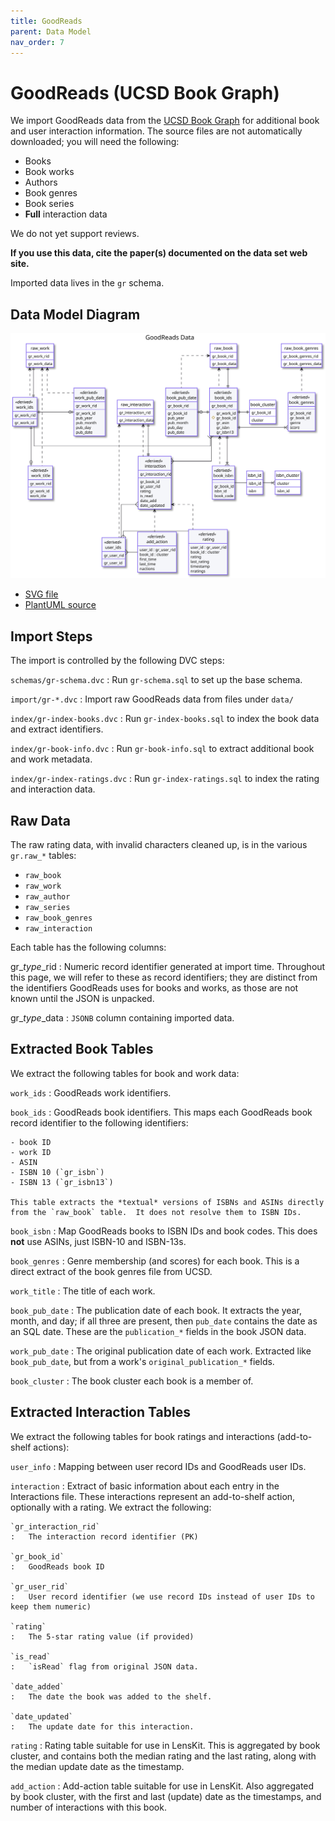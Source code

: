 ```yaml
---
title: GoodReads
parent: Data Model
nav_order: 7
---
```


# GoodReads (UCSD Book Graph)

We import GoodReads data from the [UCSD Book Graph](https://sites.google.com/eng.ucsd.edu/ucsdbookgraph/home)
for additional book and user interaction information.  The source files are not automatically downloaded; you
will need the following:

- Books
- Book works
- Authors
- Book genres
- Book series
- **Full** interaction data

We do not yet support reviews.

**If you use this data, cite the paper(s) documented on the data set web site.**

Imported data lives in the `gr` schema.

## Data Model Diagram

![GoodReads model diagram](goodreads.svg)

- [SVG file](goodreads.svg)
- [PlantUML source](goodreads.puml)

## Import Steps

The import is controlled by the following DVC steps:

`schemas/gr-schema.dvc`
:   Run `gr-schema.sql` to set up the base schema.

`import/gr-*.dvc`
:   Import raw GoodReads data from files under `data/`

`index/gr-index-books.dvc`
:   Run `gr-index-books.sql` to index the book data and extract identifiers.

`index/gr-book-info.dvc`
:   Run `gr-book-info.sql` to extract additional book and work metadata.

`index/gr-index-ratings.dvc`
:   Run `gr-index-ratings.sql` to index the rating and interaction data.

## Raw Data

The raw rating data, with invalid characters cleaned up, is in the various `gr.raw_*` tables:

- `raw_book`
- `raw_work`
- `raw_author`
- `raw_series`
- `raw_book_genres`
- `raw_interaction`

Each table has the following columns:

gr_*type*_rid
:   Numeric record identifier generated at import time.  Throughout this page, we will refer to these as record identifiers; they are distinct from the identifiers GoodReads uses for books and works, as those are not known until the JSON is unpacked.

gr_*type*_data
:   `JSONB` column containing imported data.

## Extracted Book Tables

We extract the following tables for book and work data:

`work_ids`
:   GoodReads work identifiers.

`book_ids`
:   GoodReads book identifiers.  This maps each GoodReads book record identifier to the following identifiers:

    - book ID
    - work ID
    - ASIN
    - ISBN 10 (`gr_isbn`)
    - ISBN 13 (`gr_isbn13`)

    This table extracts the *textual* versions of ISBNs and ASINs directly from the `raw_book` table.  It does not resolve them to ISBN IDs.

`book_isbn`
:   Map GoodReads books to ISBN IDs and book codes.  This does **not** use ASINs, just ISBN-10 and ISBN-13s.

`book_genres`
:   Genre membership (and scores) for each book.  This is a direct extract of the book genres file from UCSD.

`work_title`
:   The title of each work.

`book_pub_date`
:   The publication date of each book.  It extracts the year, month, and day; if all three are present, then `pub_date` contains the date as an SQL date.  These are the `publication_*` fields in the book JSON data.

`work_pub_date`
:   The original publication date of each work.  Extracted like `book_pub_date`, but from a work's `original_publication_*` fields.

`book_cluster`
:   The book cluster each book is a member of.

## Extracted Interaction Tables

We extract the following tables for book ratings and interactions (add-to-shelf actions):

`user_info`
:   Mapping between user record IDs and GoodReads user IDs.

`interaction`
:   Extract of basic information about each entry in the Interactions file.  These interactions
    represent an add-to-shelf action, optionally with a rating.  We extract the following:

    `gr_interaction_rid`
    :   The interaction record identifier (PK)

    `gr_book_id`
    :   GoodReads book ID

    `gr_user_rid`
    :   User record identifier (we use record IDs instead of user IDs to keep them numeric)

    `rating`
    :   The 5-star rating value (if provided)

    `is_read`
    :   `isRead` flag from original JSON data.

    `date_added`
    :   The date the book was added to the shelf.

    `date_updated`
    :   The update date for this interaction.

`rating`
:   Rating table suitable for use in LensKit.  This is aggregated
    by book cluster, and contains both the median rating and the
    last rating, along with the median update date as the timestamp.

`add_action`
:   Add-action table suitable for use in LensKit.  Also aggregated by book cluster,
    with the first and last (update) date as the timestamps, and number of interactions
    with this book.
